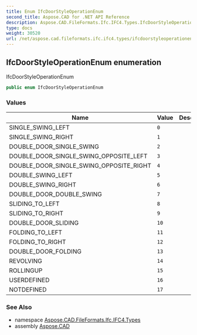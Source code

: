 ```yaml
---
title: Enum IfcDoorStyleOperationEnum
second_title: Aspose.CAD for .NET API Reference
description: Aspose.CAD.FileFormats.Ifc.IFC4.Types.IfcDoorStyleOperationEnum enum. IfcDoorStyleOperationEnum
type: docs
weight: 30520
url: /net/aspose.cad.fileformats.ifc.ifc4.types/ifcdoorstyleoperationenum/
---
```

## IfcDoorStyleOperationEnum enumeration

IfcDoorStyleOperationEnum

```csharp
public enum IfcDoorStyleOperationEnum
```

### Values

| Name | Value | Description |
| --- | --- | --- |
| SINGLE_SWING_LEFT | `0` |  |
| SINGLE_SWING_RIGHT | `1` |  |
| DOUBLE_DOOR_SINGLE_SWING | `2` |  |
| DOUBLE_DOOR_SINGLE_SWING_OPPOSITE_LEFT | `3` |  |
| DOUBLE_DOOR_SINGLE_SWING_OPPOSITE_RIGHT | `4` |  |
| DOUBLE_SWING_LEFT | `5` |  |
| DOUBLE_SWING_RIGHT | `6` |  |
| DOUBLE_DOOR_DOUBLE_SWING | `7` |  |
| SLIDING_TO_LEFT | `8` |  |
| SLIDING_TO_RIGHT | `9` |  |
| DOUBLE_DOOR_SLIDING | `10` |  |
| FOLDING_TO_LEFT | `11` |  |
| FOLDING_TO_RIGHT | `12` |  |
| DOUBLE_DOOR_FOLDING | `13` |  |
| REVOLVING | `14` |  |
| ROLLINGUP | `15` |  |
| USERDEFINED | `16` |  |
| NOTDEFINED | `17` |  |

### See Also

* namespace [Aspose.CAD.FileFormats.Ifc.IFC4.Types](../../aspose.cad.fileformats.ifc.ifc4.types/)
* assembly [Aspose.CAD](../../)


